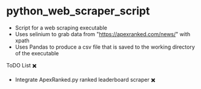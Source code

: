# python_web_scraper_script


* Script for a web scraping executable 
* Uses selinium to grab data from "https://apexranked.com/news/" with xpath
* Uses Pandas to produce a csv file that is saved to the working directory of the executable

ToDO List
:heavy_multiplication_x: 

* Integrate ApexRanked.py ranked leaderboard scraper :heavy_multiplication_x: 
